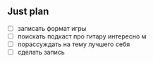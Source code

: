## Just plan
- [ ] записать формат игры
- [ ] поискать подкаст про гитару интересно м
- [ ] порассуждать на тему лучшего себя
- [ ] сделать запись
